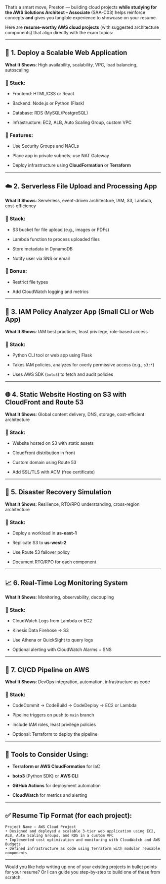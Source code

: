 That’s a smart move, Preston — building cloud projects **while studying for the AWS Solutions Architect – Associate** (SAA-C03) helps reinforce concepts **and** gives you tangible experience to showcase on your resume.

Here are **resume-worthy AWS cloud projects** (with suggested architecture components) that align directly with the exam topics:

---

## 🔧 1. **Deploy a Scalable Web Application**

**What It Shows**: High availability, scalability, VPC, load balancing, autoscaling

### 🧱 Stack:

- Frontend: HTML/CSS or React
    
- Backend: Node.js or Python (Flask)
    
- Database: RDS (MySQL/PostgreSQL)
    
- Infrastructure: EC2, ALB, Auto Scaling Group, custom VPC
    

### 🔐 Features:

- Use Security Groups and NACLs
    
- Place app in private subnets; use NAT Gateway
    
- Deploy infrastructure using **CloudFormation** or **Terraform**
    

---

## ☁️ 2. **Serverless File Upload and Processing App**

**What It Shows**: Serverless, event-driven architecture, IAM, S3, Lambda, cost-efficiency

### 🧱 Stack:

- S3 bucket for file upload (e.g., images or PDFs)
    
- Lambda function to process uploaded files
    
- Store metadata in DynamoDB
    
- Notify user via SNS or email
    

### 🧠 Bonus:

- Restrict file types
    
- Add CloudWatch logging and metrics
    

---

## 🔐 3. **IAM Policy Analyzer App (Small CLI or Web App)**

**What It Shows**: IAM best practices, least privilege, role-based access

### 🧱 Stack:

- Python CLI tool or web app using Flask
    
- Takes IAM policies, analyzes for overly permissive access (e.g., `s3:*`)
    
- Uses AWS SDK (`boto3`) to fetch and audit policies
    

---

## 🌐 4. **Static Website Hosting on S3 with CloudFront and Route 53**

**What It Shows**: Global content delivery, DNS, storage, cost-efficient architecture

### 🧱 Stack:

- Website hosted on S3 with static assets
    
- CloudFront distribution in front
    
- Custom domain using Route 53
    
- Add SSL/TLS with ACM (free certificate)
    

---

## 🔄 5. **Disaster Recovery Simulation**

**What It Shows**: Resilience, RTO/RPO understanding, cross-region architecture

### 🧱 Stack:

- Deploy a workload in **us-east-1**
    
- Replicate S3 to **us-west-2**
    
- Use Route 53 failover policy
    
- Document RTO/RPO for each component
    

---

## 📈 6. **Real-Time Log Monitoring System**

**What It Shows**: Monitoring, observability, decoupling

### 🧱 Stack:

- CloudWatch Logs from Lambda or EC2
    
- Kinesis Data Firehose → S3
    
- Use Athena or QuickSight to query logs
    
- Optional alerting with CloudWatch Alarms + SNS
    

---

## 🧪 7. **CI/CD Pipeline on AWS**

**What It Shows**: DevOps integration, automation, infrastructure as code

### 🧱 Stack:

- CodeCommit → CodeBuild → CodeDeploy → EC2 or Lambda
    
- Pipeline triggers on push to `main` branch
    
- Include IAM roles, least privilege policies
    
- Optional: Terraform to deploy the pipeline
    

---

## 🧰 Tools to Consider Using:

- **Terraform or AWS CloudFormation** for IaC
    
- **boto3** (Python SDK) or **AWS CLI**
    
- **GitHub Actions** for deployment automation
    
- **CloudWatch** for metrics and alerting
    

---

## ✅ Resume Tip Format (for each project):

```
Project Name – AWS Cloud Project
• Designed and deployed a scalable 3-tier web application using EC2, ALB, Auto Scaling Groups, and RDS in a custom VPC
• Implemented cost optimization and monitoring with CloudWatch and AWS Budgets
• Defined infrastructure as code using Terraform with modular reusable components
```

---

Would you like help writing up one of your existing projects in bullet points for your resume? Or I can guide you step-by-step to build one of these from scratch.